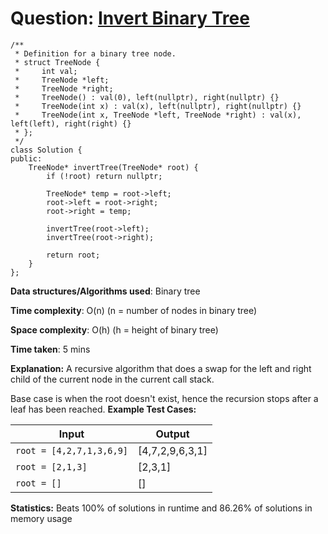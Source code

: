 <h1>Question: <a href="https://leetcode.com/problems/invert-binary-tree/description/">Invert Binary Tree</a></h1>

```
/**
 * Definition for a binary tree node.
 * struct TreeNode {
 *     int val;
 *     TreeNode *left;
 *     TreeNode *right;
 *     TreeNode() : val(0), left(nullptr), right(nullptr) {}
 *     TreeNode(int x) : val(x), left(nullptr), right(nullptr) {}
 *     TreeNode(int x, TreeNode *left, TreeNode *right) : val(x), left(left), right(right) {}
 * };
 */
class Solution {
public:
    TreeNode* invertTree(TreeNode* root) {
        if (!root) return nullptr;

        TreeNode* temp = root->left;
        root->left = root->right;
        root->right = temp;

        invertTree(root->left);
        invertTree(root->right);

        return root;
    }
};
```

**Data structures/Algorithms used**: Binary tree

**Time complexity**: O(n) (n = number of nodes in binary tree)

**Space complexity**: O(h) (h = height of binary tree)

**Time taken**: 5 mins

**Explanation:**
A recursive algorithm that does a swap for the left and right child of the current node in the current call stack.

Base case is when the root doesn't exist, hence the recursion stops after a leaf has been reached.
**Example Test Cases:**


| Input  | Output |
| ------------- | ------------- |
| <code>root = [4,2,7,1,3,6,9]</code>  | [4,7,2,9,6,3,1] |
| <code>root = [2,1,3]</code>  | [2,3,1] |
| <code>root = []</code>  | [] |

**Statistics:** Beats 100% of solutions in runtime and 86.26% of solutions in memory usage
